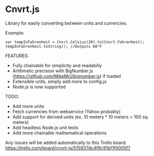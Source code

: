 Cnvrt.js
=========

Library for easily converting between units and currencies.

Example:

    var tempInFahrenheit = Cnvrt.Celsius(20).to(Cnvrt.Fahrenheit);
    tempInFahrenheit.toString(); //Outputs 68°F

FEATURES:
* Fully chainable for simplicity and readabiliy
* Arithmetic precision with BigNumber.js (https://github.com/MikeMcl/bignumber.js) if loaded
* Extensible units, simply add more to config.js
* Node.js is now supported

TODO:
* Add more units
* Fetch currencies from webservice (Yahoo probably)
* Add support for derived units (ex. 10 meters * 10 meters = 100 sq. meters)
* Add headless Node.js unit tests
* Add more chainable mathematical operations

Any issues will be added automatically to this Trello board: https://trello.com/board/cnvrt-js/515837dc4f9c91bf1f0005f7